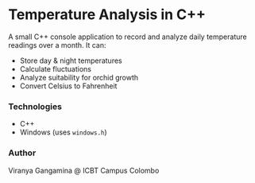 # Temperature Analysis in C++

A small C++ console application to record and analyze daily temperature readings over a month. It can:

- Store day & night temperatures
- Calculate fluctuations
- Analyze suitability for orchid growth
- Convert Celsius to Fahrenheit

### Technologies
- C++
- Windows (uses `windows.h`)

### Author
Viranya Gangamina @ ICBT Campus Colombo
